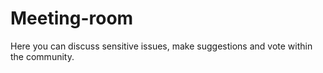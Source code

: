 # Meeting-room
Here you can discuss sensitive issues, make suggestions and vote within the community.
